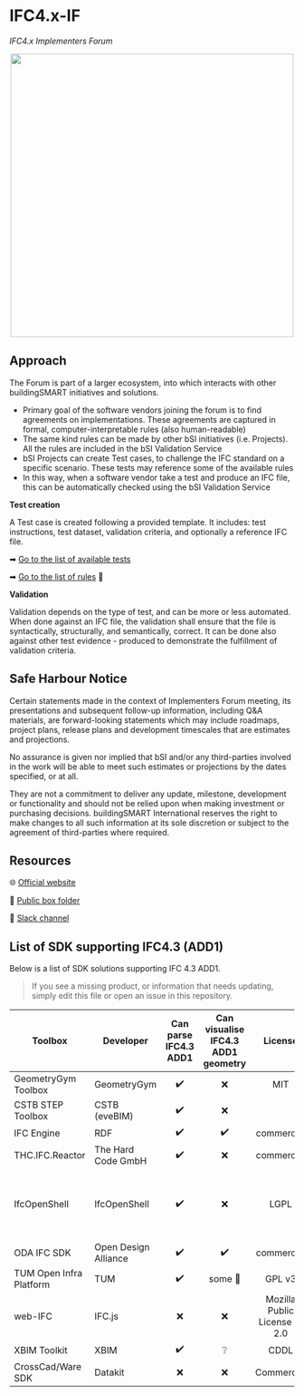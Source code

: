 # IFC4.x-IF
*IFC4.x Implementers Forum*

<div align="center">
<img src="./docs/IFC4.x-IF_approach.png" width="500"/>
</div>

## Approach
The Forum is part of a larger ecosystem, into which interacts with other buildingSMART initiatives and solutions.

- Primary goal of the software vendors joining the forum is to find agreements on implementations. These agreements are captured in formal, computer-interpretable rules (also human-readable)
- The same kind rules can be made by other bSI initiatives (i.e. Projects). All the rules are included in the bSI Validation Service
- bSI Projects can create Test cases, to challenge the IFC standard on a specific scenario. These tests may reference some of the available rules
- In this way, when a software vendor take a test and produce an IFC file, this can be automatically checked using the bSI Validation Service

**Test creation**

A Test case is created following a provided template. It includes: test instructions, test dataset, validation criteria, and optionally a reference IFC file.

➡ [Go to the list of available tests](./tests/)

➡ [Go to the list of rules](https://github.com/buildingSMART/ValidationService) :construction:

**Validation**

Validation depends on the type of test, and can be more or less automated. When done against an IFC file, the validation shall ensure that the file is syntactically, structurally, and semantically, correct. It can be done also against other test evidence - produced to demonstrate the fulfillment of validation criteria.


## Safe Harbour Notice

Certain statements made in the context of Implementers Forum meeting, its presentations and subsequent follow-up information, including Q&A materials, are forward-looking statements which may include roadmaps, project plans, release plans and development timescales that are estimates and projections.

No assurance is given nor implied that bSI and/or any third-parties involved in the work will be able to meet such estimates or projections by the dates specified, or at all. 

They are not a commitment to deliver any update, milestone, development or functionality and should not be relied upon when making investment or purchasing decisions. buildingSMART International reserves the right to make changes to all such information at its sole discretion or subject to the agreement of third-parties where required.


## Resources

🌐 [Official website](https://www.buildingsmart.org/resources/ifc-4x-if/) 

📂 [Public box folder](https://app.box.com/s/vfwibc0w9cby4skdry6t1vsh8yprktp0)

💬 [Slack channel](https://bsi-technicalservices.slack.com/archives/C042ZUVGBTP)


## List of SDK supporting IFC4.3 (ADD1)
Below is a list of SDK solutions supporting IFC 4.3 ADD1.
> If you see a missing product, or information that needs updating, simply edit this file or open an issue in this repository.

| Toolbox                 | Developer                 | Can parse IFC4.3 ADD1 | Can visualise IFC4.3 ADD1 geometry | License                       | Source code access                            | Language                                 | Contact             |
|-------------------------|---------------------------|:---------------------:|:----------------------------------:|:-----------------------------:|:---------------------------------------------:|:----------------------------------------:|---------------------|
| GeometryGym Toolbox     | GeometryGym               | :heavy_check_mark:    | :x:                                | MIT                           | https://github.com/GeometryGym/GeometryGymIFC | C#                                       |                     |
| CSTB STEP Toolbox       | CSTB (eveBIM)             | :heavy_check_mark:    | :x:                                |                               |                                               |                                          |                     |
| IFC Engine              | RDF                       | :heavy_check_mark:    | :heavy_check_mark:                 | commercial                    | :heavy_check_mark:                            | C++11                                    | peter.bonsma@rdf.bg |
| THC.IFC.Reactor         | The Hard Code GmbH        | :heavy_check_mark:    | :x:                                | commercial                    |                                               | C#                                       | info@the-hard-code.com |
| IfcOpenShell            | IfcOpenShell              | :heavy_check_mark:    | :x:                                | LGPL                          | https://github.com/IfcOpenShell/IfcOpenShell  | C++ (compile-time) and Python (run-time) |                     |
| ODA IFC SDK                 | Open Design Alliance                       | :heavy_check_mark:       | :heavy_check_mark:                    | commercial                    |                                               | C++ 11 | iegorychev@opendesign.com |
| TUM Open Infra Platform | TUM                       | :heavy_check_mark:    | some :construction:                | GPL v3                        | https://github.com/tumcms/Open-Infra-Platform | C++20                                    |                     |
| web-IFC                 | IFC.js                    | :x:                   | :x:                                | Mozilla Public License V. 2.0 |                                               |                                          |                     |
| XBIM Toolkit            | XBIM                      | :heavy_check_mark:    | :grey_question:                    |              CDDL             |         https://github.com/XbimTeam                   | .NET, C#                                 | info@xbim.net           |
| CrossCad/Ware SDK       | Datakit                   | :x:                   | :x:                                | Commercial                    |                                               | C++                                      | sdk@datakit.com     |
